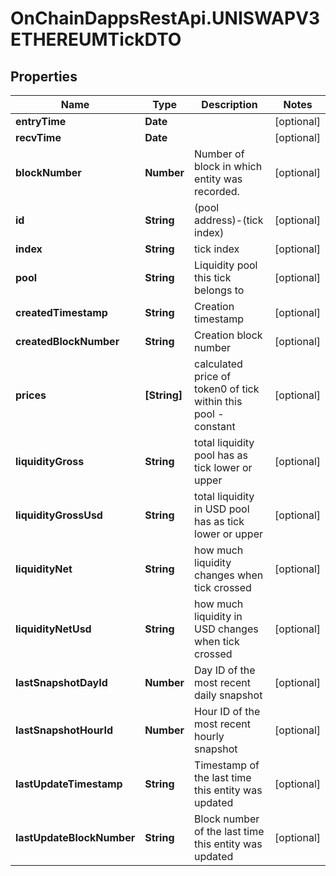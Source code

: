 # OnChainDappsRestApi.UNISWAPV3ETHEREUMTickDTO

## Properties

Name | Type | Description | Notes
------------ | ------------- | ------------- | -------------
**entryTime** | **Date** |  | [optional] 
**recvTime** | **Date** |  | [optional] 
**blockNumber** | **Number** | Number of block in which entity was recorded. | [optional] 
**id** | **String** | (pool address)-(tick index) | [optional] 
**index** | **String** | tick index | [optional] 
**pool** | **String** | Liquidity pool this tick belongs to | [optional] 
**createdTimestamp** | **String** | Creation timestamp | [optional] 
**createdBlockNumber** | **String** | Creation block number | [optional] 
**prices** | **[String]** | calculated price of token0 of tick within this pool - constant | [optional] 
**liquidityGross** | **String** | total liquidity pool has as tick lower or upper | [optional] 
**liquidityGrossUsd** | **String** | total liquidity in USD pool has as tick lower or upper | [optional] 
**liquidityNet** | **String** | how much liquidity changes when tick crossed | [optional] 
**liquidityNetUsd** | **String** | how much liquidity in USD changes when tick crossed | [optional] 
**lastSnapshotDayId** | **Number** | Day ID of the most recent daily snapshot | [optional] 
**lastSnapshotHourId** | **Number** | Hour ID of the most recent hourly snapshot | [optional] 
**lastUpdateTimestamp** | **String** | Timestamp of the last time this entity was updated | [optional] 
**lastUpdateBlockNumber** | **String** | Block number of the last time this entity was updated | [optional] 


